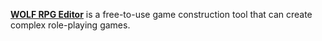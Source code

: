 [**WOLF RPG Editor**](https://www.moddb.com/engines/wolf-rpg-editor) is a free-to-use game construction tool that can create complex role-playing games.